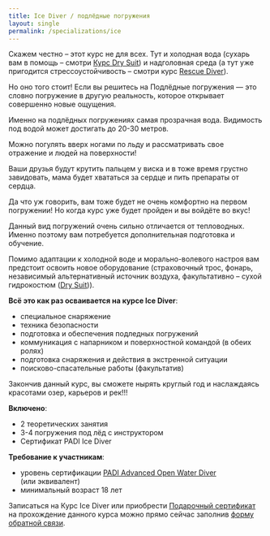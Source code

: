```yaml
---
title: Ice Diver / подлёдные погружения
layout: single
permalink: /specializations/ice
---
```


Скажем честно – этот курс не для всех. Тут и холодная вода (сухарь вам в помощь – смотри [Курс Dry Suit](/drysuit)) и надголовная среда (а тут уже пригодится стрессоустойчивость – смотри курс [Rescue Diver](/rescue)). 

Но оно того стоит! Если вы решитесь на Подлёдные погружения — это словно погружение в другую реальность, которое открывает совершенно новые ощущения.

Именно на подлёдных погружениях самая прозрачная вода. Видимость под водой может достигать до 20-30 метров.

Можно погулять вверх ногами по льду и рассматривать свое отражение и людей на поверхности! 

Ваши друзья будут крутить пальцем у виска и в тоже время грустно завидовать, мама будет хвататься за сердце и пить препараты от сердца. 

Да что уж говорить, вам тоже будет не очень комфортно на первом погружении! Но когда курс уже будет пройден и вы войдёте во вкус! 

Данный вид погружений очень сильно отличается от тепловодных. Именно поэтому вам потребуется дополнительная подготовка и обучение. 

Помимо адаптации к холодной воде и морально-волевого настроя вам предстоит освоить новое оборудование (страховочный трос, фонарь, независимый альтернативный источник воздуха, факультативно – сухой гидрокостюм ([Dry Suit](/drysuit))). 

**Всё это как раз осваивается на курсе Ice Diver**:
* специальное снаряжение
* техника безопасности
* подготовка и обеспечения подледных погружений 
* коммуникация с напарником и поверхностной командой (в обеих ролях)
* подготовка снаряжения и действия в экстренной ситуации
* поисково-спасательные работы (факультатив)

Закончив данный курс, вы сможете нырять круглый год и наслаждаясь красотами озер, карьеров и рек!!!

**Включено**:
* 2 теоретических занятия
* 3-4 погружения под лёд с инструктором
* Сертификат PADI Ice Diver

**Требование к участникам**:
* уровень сертификации [PADI Advanced Open Water Diver](/aowd) (или эквивалент)
* минимальный возраст 18 лет

Записаться на Курс Ice Diver или приобрести [Подарочный сертификат](/feedback/) на прохождение данного курса можно прямо сейчас заполнив [форму обратной связи](/feedback/).